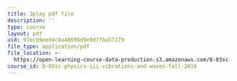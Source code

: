 ```yaml
---
title: 3play pdf file
description: ''
type: course
layout: pdf
uid: 97ecb9eed4c8a48698d9e8d7fba57179
file_type: application/pdf
file_location: >-
  https://open-learning-course-data-production.s3.amazonaws.com/8-03sc-physics-iii-vibrations-and-waves-fall-2016/97ecb9eed4c8a48698d9e8d7fba57179_T2n6fVybLcU.pdf
course_id: 8-03sc-physics-iii-vibrations-and-waves-fall-2016
---
```

